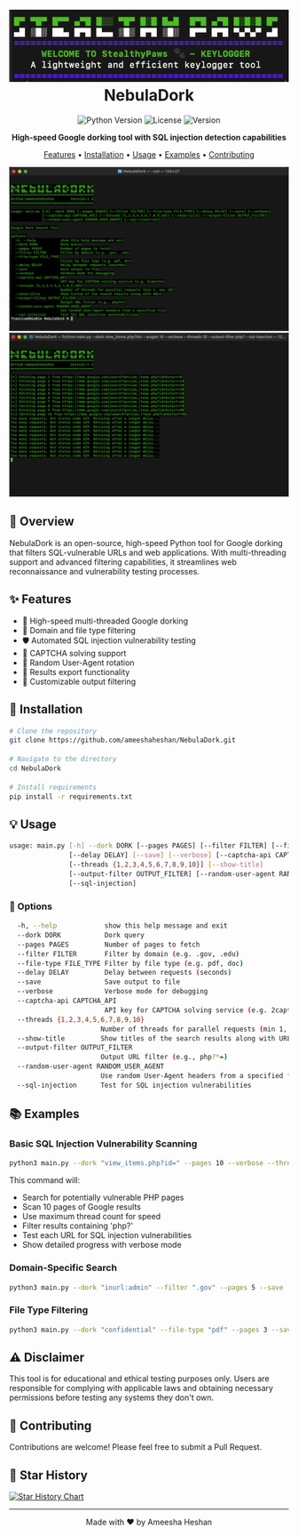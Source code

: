 <h1 align="center">
  <br>
  <a href="https://github.com/ameeshaheshan/StealthyPaws/"><img src="https://github.com/ameeshaheshan/StealthyPaws/blob/main/src/banner.png" alt="StealthyPaws"></a>
  <br>
  NebulaDork
  <br>
</h1>


<div align="center">

![Python Version](https://img.shields.io/badge/python-3.7+-blue.svg)
![License](https://img.shields.io/badge/license-MIT-green.svg)
![Version](https://img.shields.io/badge/version-1.3-blue.svg)

**High-speed Google dorking tool with SQL injection detection capabilities**

[Features](#✨-features) • [Installation](#🚀-installation) • [Usage](#💡-usage) • [Examples](#📚-examples) • [Contributing](#🤝-contributing)

</div>
<div align="center">
  <img src="https://github.com/ameeshaheshan/NebulaDork/blob/main/src/1.png" alt="NebulaDork"></a>
  <img src="https://github.com/ameeshaheshan/NebulaDork/blob/main/src/2.png" alt="NebulaDork"></a>
</div>

## 🎯 Overview

NebulaDork is an open-source, high-speed Python tool for Google dorking that filters SQL-vulnerable URLs and web applications. With multi-threading support and advanced filtering capabilities, it streamlines web reconnaissance and vulnerability testing processes.

## ✨ Features

- 🚀 High-speed multi-threaded Google dorking
- 🎯 Domain and file type filtering
- 🛡️ Automated SQL injection vulnerability testing
- 🤖 CAPTCHA solving support
- 📱 Random User-Agent rotation
- 💾 Results export functionality
- 🎨 Customizable output filtering

## 🚀 Installation

```bash
# Clone the repository
git clone https://github.com/ameeshaheshan/NebulaDork.git

# Navigate to the directory
cd NebulaDork

# Install requirements
pip install -r requirements.txt
```

## 💡 Usage

```bash
usage: main.py [-h] --dork DORK [--pages PAGES] [--filter FILTER] [--file-type FILE_TYPE] 
               [--delay DELAY] [--save] [--verbose] [--captcha-api CAPTCHA_API]
               [--threads {1,2,3,4,5,6,7,8,9,10}] [--show-title] 
               [--output-filter OUTPUT_FILTER] [--random-user-agent RANDOM_USER_AGENT]
               [--sql-injection]
```

### 🔧 Options

```bash
  -h, --help            show this help message and exit
  --dork DORK           Dork query
  --pages PAGES         Number of pages to fetch
  --filter FILTER       Filter by domain (e.g. .gov, .edu)
  --file-type FILE_TYPE Filter by file type (e.g. pdf, doc)
  --delay DELAY         Delay between requests (seconds)
  --save                Save output to file
  --verbose             Verbose mode for debugging
  --captcha-api CAPTCHA_API
                        API key for CAPTCHA solving service (e.g. 2captcha)
  --threads {1,2,3,4,5,6,7,8,9,10}
                       Number of threads for parallel requests (min 1, max 10)
  --show-title         Show titles of the search results along with URLs
  --output-filter OUTPUT_FILTER
                       Output URL filter (e.g., php?*=)
  --random-user-agent RANDOM_USER_AGENT
                       Use random User-Agent headers from a specified file
  --sql-injection      Test for SQL injection vulnerabilities
```

## 📚 Examples

### Basic SQL Injection Vulnerability Scanning

```bash
python3 main.py --dork "view_items.php?id=" --pages 10 --verbose --threads 10 --output-filter "php?" --sql-injection
```

This command will:
- Search for potentially vulnerable PHP pages
- Scan 10 pages of Google results
- Use maximum thread count for speed
- Filter results containing 'php?'
- Test each URL for SQL injection vulnerabilities
- Show detailed progress with verbose mode

### Domain-Specific Search

```bash
python3 main.py --dork "inurl:admin" --filter ".gov" --pages 5 --save
```

### File Type Filtering

```bash
python3 main.py --dork "confidential" --file-type "pdf" --pages 3 --save
```

## ⚠️ Disclaimer

This tool is for educational and ethical testing purposes only. Users are responsible for complying with applicable laws and obtaining necessary permissions before testing any systems they don't own.

## 🤝 Contributing

Contributions are welcome! Please feel free to submit a Pull Request.

## 🌟 Star History

[![Star History Chart](https://api.star-history.com/svg?repos=ameeshaheshan/NebulaDork&type=Date)](https://star-history.com/#ameeshaheshan/NebulaDork&Date)

---
<div align="center">
Made with ❤️ by Ameesha Heshan
</div>
